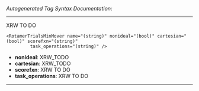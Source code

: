 _Autogenerated Tag Syntax Documentation:_

---
XRW TO DO

```
<RotamerTrialsMinMover name="(string)" nonideal="(bool)" cartesian="(bool)" scorefxn="(string)"
         task_operations="(string)" />
```

-   **nonideal**: XRW_TODO
-   **cartesian**: XRW_TODO
-   **scorefxn**: XRW TO DO
-   **task_operations**: XRW TO DO

---
